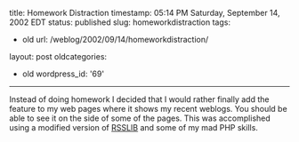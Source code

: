 title: Homework Distraction
timestamp: 05:14 PM Saturday, September 14, 2002 EDT
status: published
slug: homeworkdistraction
tags:
- old
url: /weblog/2002/09/14/homeworkdistraction/

layout: post
oldcategories:
- old
wordpress_id: '69'

---

Instead of doing homework I decided that I would rather finally add the feature to my web pages where it shows my recent weblogs.  You should be able to see it on the side of some of the pages.  This was accomplished using a modified version of [RSSLIB](http://www.kludgebox.com/rsslib/) and some of my mad PHP skills.


